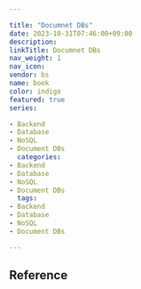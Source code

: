 ```yaml
---

title: "Documnet DBs"
date: 2023-10-31T07:46:00+09:00
description:
linkTitle: Documnet DBs
nav_weight: 1
nav_icon:
vendor: bs
name: book
color: indigo
featured: true
series:

- Backend
- Database
- NoSQL
- Document DBs
  categories:
- Backend
- Database
- NoSQL
- Document DBs
  tags:
- Backend
- Database
- NoSQL
- Document DBs

---
```


## Reference
